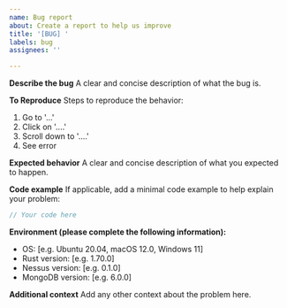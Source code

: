 ```yaml
---
name: Bug report
about: Create a report to help us improve
title: '[BUG] '
labels: bug
assignees: ''

---
```


**Describe the bug**
A clear and concise description of what the bug is.

**To Reproduce**
Steps to reproduce the behavior:
1. Go to '...'
2. Click on '....'
3. Scroll down to '....'
4. See error

**Expected behavior**
A clear and concise description of what you expected to happen.

**Code example**
If applicable, add a minimal code example to help explain your problem:

```rust
// Your code here
```

**Environment (please complete the following information):**
 - OS: [e.g. Ubuntu 20.04, macOS 12.0, Windows 11]
 - Rust version: [e.g. 1.70.0]
 - Nessus version: [e.g. 0.1.0]
 - MongoDB version: [e.g. 6.0.0]

**Additional context**
Add any other context about the problem here.
